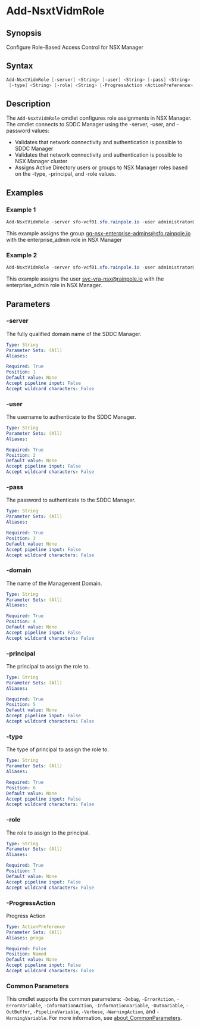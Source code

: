# Add-NsxtVidmRole

## Synopsis

Configure Role-Based Access Control for NSX Manager

## Syntax

```powershell
Add-NsxtVidmRole [-server] <String> [-user] <String> [-pass] <String> [-domain] <String> [-principal] <String>
 [-type] <String> [-role] <String> [-ProgressAction <ActionPreference>] [<CommonParameters>]
```

## Description

The `Add-NsxtVidmRole` cmdlet configures role assignments in NSX Manager.
The cmdlet connects to SDDC Manager
using the -server, -user, and -password values:

- Validates that network connectivity and authentication is possible to SDDC Manager
- Validates that network connectivity and authentication is possible to NSX Manager cluster
- Assigns Active Directory users or groups to NSX Manager roles based on the -type, -principal, and -role values.

## Examples

### Example 1

```powershell
Add-NsxtVidmRole -server sfo-vcf01.sfo.rainpole.io -user administrator@vsphere.local -pass VMw@re1! -domain sfo-m01 -type group -principal "gg-nsx-enterprise-admins@sfo.rainpole.io" -role enterprise_admin
```

This example assigns the group <gg-nsx-enterprise-admins@sfo.rainpole.io> with the enterprise_admin role in NSX Manager

### Example 2

```powershell
Add-NsxtVidmRole -server sfo-vcf01.sfo.rainpole.io -user administrator@vsphere.local -pass VMw@re1! -domain sfo-m01 -type user -principal "svc-vra-nsx@rainpole.io" -role enterprise_admin
```

This example assigns the user <svc-vra-nsx@rainpole.io> with the enterprise_admin role in NSX Manager.

## Parameters

### -server

The fully qualified domain name of the SDDC Manager.

```yaml
Type: String
Parameter Sets: (All)
Aliases:

Required: True
Position: 1
Default value: None
Accept pipeline input: False
Accept wildcard characters: False
```

### -user

The username to authenticate to the SDDC Manager.

```yaml
Type: String
Parameter Sets: (All)
Aliases:

Required: True
Position: 2
Default value: None
Accept pipeline input: False
Accept wildcard characters: False
```

### -pass

The password to authenticate to the SDDC Manager.

```yaml
Type: String
Parameter Sets: (All)
Aliases:

Required: True
Position: 3
Default value: None
Accept pipeline input: False
Accept wildcard characters: False
```

### -domain

The name of the Management Domain.

```yaml
Type: String
Parameter Sets: (All)
Aliases:

Required: True
Position: 4
Default value: None
Accept pipeline input: False
Accept wildcard characters: False
```

### -principal

The principal to assign the role to.

```yaml
Type: String
Parameter Sets: (All)
Aliases:

Required: True
Position: 5
Default value: None
Accept pipeline input: False
Accept wildcard characters: False
```

### -type

The type of principal to assign the role to.

```yaml
Type: String
Parameter Sets: (All)
Aliases:

Required: True
Position: 6
Default value: None
Accept pipeline input: False
Accept wildcard characters: False
```

### -role

The role to assign to the principal.

```yaml
Type: String
Parameter Sets: (All)
Aliases:

Required: True
Position: 7
Default value: None
Accept pipeline input: False
Accept wildcard characters: False
```

### -ProgressAction

Progress Action

```yaml
Type: ActionPreference
Parameter Sets: (All)
Aliases: proga

Required: False
Position: Named
Default value: None
Accept pipeline input: False
Accept wildcard characters: False
```

### Common Parameters

This cmdlet supports the common parameters: `-Debug`, `-ErrorAction`, `-ErrorVariable`, `-InformationAction`, `-InformationVariable`, `-OutVariable`, `-OutBuffer`, `-PipelineVariable`, `-Verbose`, `-WarningAction`, and `-WarningVariable`. For more information, see [about_CommonParameters](http://go.microsoft.com/fwlink/?LinkID=113216).
